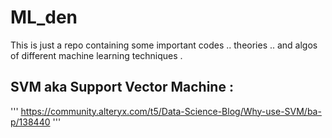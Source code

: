 # ML_den
This is just a repo containing some important codes .. theories .. and algos of different machine learning techniques .

## SVM aka Support Vector Machine :
'''
https://community.alteryx.com/t5/Data-Science-Blog/Why-use-SVM/ba-p/138440
'''
